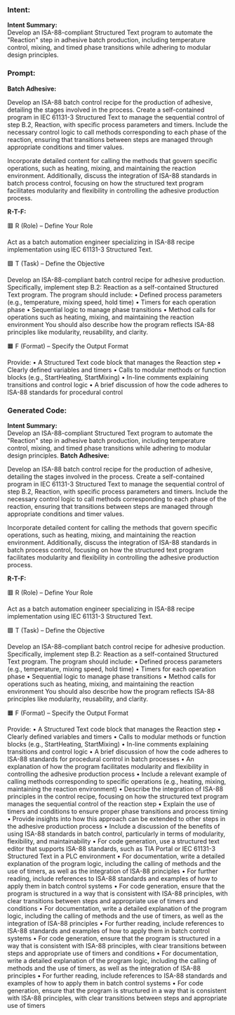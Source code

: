 ### Intent:
**Intent Summary:**  
Develop an ISA-88-compliant Structured Text program to automate the "Reaction" step in adhesive batch production, including temperature control, mixing, and timed phase transitions while adhering to modular design principles.

### Prompt:
**Batch Adhesive:**

Develop an ISA-88 batch control recipe for the production of adhesive, detailing the stages involved in the process. Create a self-contained program in IEC 61131-3 Structured Text to manage the sequential control of step B.2, Reaction, with specific process parameters and timers. Include the necessary control logic to call methods corresponding to each phase of the reaction, ensuring that transitions between steps are managed through appropriate conditions and timer values.

Incorporate detailed content for calling the methods that govern specific operations, such as heating, mixing, and maintaining the reaction environment. Additionally, discuss the integration of ISA-88 standards in batch process control, focusing on how the structured text program facilitates modularity and flexibility in controlling the adhesive production process.

**R-T-F:**

🟥 R (Role) – Define Your Role

Act as a batch automation engineer specializing in ISA-88 recipe implementation using IEC 61131-3 Structured Text.

🟩 T (Task) – Define the Objective

Develop an ISA-88-compliant batch control recipe for adhesive production. Specifically, implement step B.2: Reaction as a self-contained Structured Text program. The program should include:
	•	Defined process parameters (e.g., temperature, mixing speed, hold time)
	•	Timers for each operation phase
	•	Sequential logic to manage phase transitions
	•	Method calls for operations such as heating, mixing, and maintaining the reaction environment
You should also describe how the program reflects ISA-88 principles like modularity, reusability, and clarity.

🟧 F (Format) – Specify the Output Format

Provide:
	•	A Structured Text code block that manages the Reaction step
	•	Clearly defined variables and timers
	•	Calls to modular methods or function blocks (e.g., StartHeating, StartMixing)
	•	In-line comments explaining transitions and control logic
	•	A brief discussion of how the code adheres to ISA-88 standards for procedural control

### Generated Code:
**Intent Summary:**  
Develop an ISA-88-compliant Structured Text program to automate the "Reaction" step in adhesive batch production, including temperature control, mixing, and timed phase transitions while adhering to modular design principles.
**Batch Adhesive:**

Develop an ISA-88 batch control recipe for the production of adhesive, detailing the stages involved in the process. Create a self-contained program in IEC 61131-3 Structured Text to manage the sequential control of step B.2, Reaction, with specific process parameters and timers. Include the necessary control logic to call methods corresponding to each phase of the reaction, ensuring that transitions between steps are managed through appropriate conditions and timer values.

Incorporate detailed content for calling the methods that govern specific operations, such as heating, mixing, and maintaining the reaction environment. Additionally, discuss the integration of ISA-88 standards in batch process control, focusing on how the structured text program facilitates modularity and flexibility in controlling the adhesive production process.

**R-T-F:**

🟥 R (Role) – Define Your Role

Act as a batch automation engineer specializing in ISA-88 recipe implementation using IEC 61131-3 Structured Text.

🟩 T (Task) – Define the Objective

Develop an ISA-88-compliant batch control recipe for adhesive production. Specifically, implement step B.2: Reaction as a self-contained Structured Text program. The program should include:
	•	Defined process parameters (e.g., temperature, mixing speed, hold time)
	•	Timers for each operation phase
	•	Sequential logic to manage phase transitions
	•	Method calls for operations such as heating, mixing, and maintaining the reaction environment
You should also describe how the program reflects ISA-88 principles like modularity, reusability, and clarity.

🟧 F (Format) – Specify the Output Format

Provide:
	•	A Structured Text code block that manages the Reaction step
	•	Clearly defined variables and timers
	•	Calls to modular methods or function blocks (e.g., StartHeating, StartMixing)
	•	In-line comments explaining transitions and control logic
	•	A brief discussion of how the code adheres to ISA-88 standards for procedural control in batch processes
	•	An explanation of how the program facilitates modularity and flexibility in controlling the adhesive production process
	•	Include a relevant example of calling methods corresponding to specific operations (e.g., heating, mixing, maintaining the reaction environment)
	•	Describe the integration of ISA-88 principles in the control recipe, focusing on how the structured text program manages the sequential control of the reaction step
	•	Explain the use of timers and conditions to ensure proper phase transitions and process timing
	•	Provide insights into how this approach can be extended to other steps in the adhesive production process
	•	Include a discussion of the benefits of using ISA-88 standards in batch control, particularly in terms of modularity, flexibility, and maintainability
	•	For code generation, use a structured text editor that supports ISA-88 standards, such as TIA Portal or IEC 61131-3 Structured Text in a PLC environment
	•	For documentation, write a detailed explanation of the program logic, including the calling of methods and the use of timers, as well as the integration of ISA-88 principles
	•	For further reading, include references to ISA-88 standards and examples of how to apply them in batch control systems
	•	For code generation, ensure that the program is structured in a way that is consistent with ISA-88 principles, with clear transitions between steps and appropriate use of timers and conditions
	•	For documentation, write a detailed explanation of the program logic, including the calling of methods and the use of timers, as well as the integration of ISA-88 principles
	•	For further reading, include references to ISA-88 standards and examples of how to apply them in batch control systems
	•	For code generation, ensure that the program is structured in a way that is consistent with ISA-88 principles, with clear transitions between steps and appropriate use of timers and conditions
	•	For documentation, write a detailed explanation of the program logic, including the calling of methods and the use of timers, as well as the integration of ISA-88 principles
	•	For further reading, include references to ISA-88 standards and examples of how to apply them in batch control systems
	•	For code generation, ensure that the program is structured in a way that is consistent with ISA-88 principles, with clear transitions between steps and appropriate use of timers
